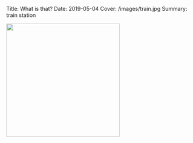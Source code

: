 Title: What is that?
Date: 2019-05-04
Cover: /images/train.jpg
Summary: train station
<!-- ![train]({filename}/images/train.jpg) -->
<img src="{static}/images/train.jpg" width="300">